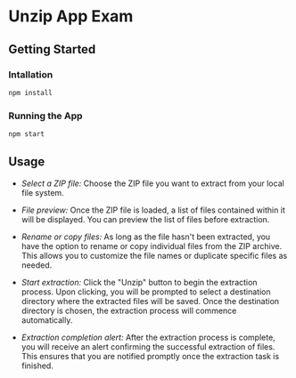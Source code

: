 # Unzip App Exam

## Getting Started

### Intallation

```bash
npm install
```

### Running the App

```bash
npm start
```

## Usage

- *Select a ZIP file:* Choose the ZIP file you want to extract from your local file system.

- *File preview:* Once the ZIP file is loaded, a list of files contained within it will be displayed. You can preview the list of files before extraction.

- *Rename or copy files:* As long as the file hasn't been extracted, you have the option to rename or copy individual files from the ZIP archive. This allows you to customize the file names or duplicate specific files as needed.

- *Start extraction:* Click the "Unzip" button to begin the extraction process. Upon clicking, you will be prompted to select a destination directory where the extracted files will be saved. Once the destination directory is chosen, the extraction process will commence automatically.

- *Extraction completion alert:* After the extraction process is complete, you will receive an alert confirming the successful extraction of files. This ensures that you are notified promptly once the extraction task is finished.
